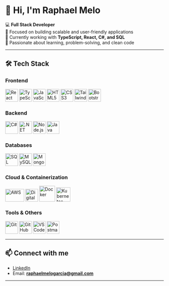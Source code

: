 # 👋 Hi, I'm Raphael Melo

💻 **Full Stack Developer**  
🔹 Focused on building scalable and user-friendly applications  
🔹 Currently working with **TypeScript, React, C#, and SQL**  
🔹 Passionate about learning, problem-solving, and clean code  

---

## 🛠️ Tech Stack  

### Frontend  
<p align="left">
  <img src="https://cdn.jsdelivr.net/gh/devicons/devicon/icons/react/react-original.svg" width="40" height="40" alt="React" />
  <img src="https://cdn.jsdelivr.net/gh/devicons/devicon/icons/typescript/typescript-original.svg" width="40" height="40" alt="TypeScript" />
  <img src="https://cdn.jsdelivr.net/gh/devicons/devicon/icons/javascript/javascript-original.svg" width="40" height="40" alt="JavaScript" />
  <img src="https://cdn.jsdelivr.net/gh/devicons/devicon/icons/html5/html5-original.svg" width="40" height="40" alt="HTML5" />
  <img src="https://cdn.jsdelivr.net/gh/devicons/devicon/icons/css3/css3-original.svg" width="40" height="40" alt="CSS3" />
  <img src="https://cdn.jsdelivr.net/gh/devicons/devicon/icons/tailwindcss/tailwindcss-original.svg" width="40" height="40" alt="TailwindCSS" />
  <img src="https://cdn.jsdelivr.net/gh/devicons/devicon/icons/bootstrap/bootstrap-original.svg" width="40" height="40" alt="Bootstrap" />
</p>

### Backend  
<p align="left">
  <img src="https://cdn.jsdelivr.net/gh/devicons/devicon/icons/csharp/csharp-original.svg" width="40" height="40" alt="C#" />
  <img src="https://cdn.jsdelivr.net/gh/devicons/devicon/icons/dot-net/dot-net-original.svg" width="40" height="40" alt=".NET" />
  <img src="https://cdn.jsdelivr.net/gh/devicons/devicon/icons/nodejs/nodejs-original.svg" width="40" height="40" alt="Node.js" />
  <img src="https://cdn.jsdelivr.net/gh/devicons/devicon/icons/java/java-original.svg" width="40" height="40" alt="Java" />
</p>

### Databases  
<p align="left">
  <img src="https://cdn.jsdelivr.net/gh/devicons/devicon/icons/microsoftsqlserver/microsoftsqlserver-plain.svg" width="40" height="40" alt="SQL Server" />
  <img src="https://cdn.jsdelivr.net/gh/devicons/devicon/icons/mysql/mysql-original.svg" width="40" height="40" alt="MySQL" />
  <img src="https://cdn.jsdelivr.net/gh/devicons/devicon/icons/mongodb/mongodb-original.svg" width="40" height="40" alt="MongoDB" />
</p>

### Cloud & Containerization  
<p align="left">
  <img src="https://upload.wikimedia.org/wikipedia/commons/9/93/Amazon_Web_Services_Logo.svg" width="60" height="40" alt="AWS" />
  <img src="https://cdn.jsdelivr.net/gh/devicons/devicon/icons/digitalocean/digitalocean-original.svg" width="40" height="40" alt="DigitalOcean" />
  <img src="https://cdn.jsdelivr.net/gh/devicons/devicon/icons/docker/docker-original.svg" width="50" height="50" alt="Docker" />
  <img src="https://cdn.jsdelivr.net/gh/devicons/devicon/icons/kubernetes/kubernetes-plain.svg" width="45" height="45" alt="Kubernetes" />
</p>

### Tools & Others  
<p align="left">
  <img src="https://cdn.jsdelivr.net/gh/devicons/devicon/icons/git/git-original.svg" width="40" height="40" alt="Git" />
  <img src="https://cdn.jsdelivr.net/gh/devicons/devicon/icons/github/github-original.svg" width="40" height="40" alt="GitHub" />
  <img src="https://cdn.jsdelivr.net/gh/devicons/devicon/icons/vscode/vscode-original.svg" width="40" height="40" alt="VS Code" />
  <img src="https://cdn.jsdelivr.net/gh/devicons/devicon/icons/postman/postman-original.svg" width="40" height="40" alt="Postman" />
</p>

---

## 📫 Connect with me
- [LinkedIn](https://www.linkedin.com/in/raphael-melo-garcia/)  
- Email: **raphaelmelogarcia@gmail.com**

---
